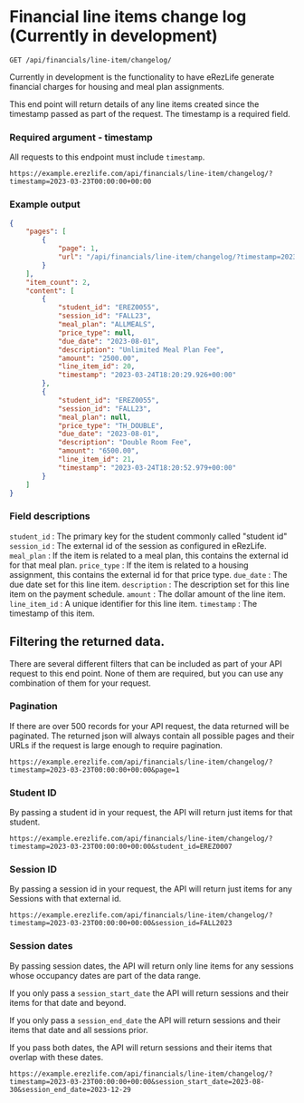 # Financial line items change log (Currently in development)

`GET /api/financials/line-item/changelog/`

Currently in development is the functionality to have eRezLife generate
financial charges for housing and meal plan assignments.

This end point will return details of any line items created since the
timestamp passed as part of the request. The timestamp is a required field. 

### Required argument - timestamp

All requests to this endpoint must include `timestamp`.

`https://example.erezlife.com/api/financials/line-item/changelog/?timestamp=2023-03-23T00:00:00+00:00`

### Example output

```json
{
    "pages": [
        {
            "page": 1,
            "url": "/api/financials/line-item/changelog/?timestamp=2023-03-23T00%3A00%3A00.000-00%3A00&page=1"
        }
    ],
    "item_count": 2,
    "content": [
        {
            "student_id": "EREZ0055",
            "session_id": "FALL23",
            "meal_plan": "ALLMEALS",
            "price_type": null,
            "due_date": "2023-08-01",
            "description": "Unlimited Meal Plan Fee",
            "amount": "2500.00",
            "line_item_id": 20,
            "timestamp": "2023-03-24T18:20:29.926+00:00"
        },
        {
            "student_id": "EREZ0055",
            "session_id": "FALL23",
            "meal_plan": null,
            "price_type": "TH_DOUBLE",
            "due_date": "2023-08-01",
            "description": "Double Room Fee",
            "amount": "6500.00",
            "line_item_id": 21,
            "timestamp": "2023-03-24T18:20:52.979+00:00"
        }
    ]
}
```

### Field descriptions

`student_id` : The primary key for the student commonly called "student id"
`session_id` : The external id of the session as configured in eRezLife.
`meal_plan` : If the item is related to a meal plan, this contains the external id for that meal plan.
`price_type` : If the item is related to a housing assignment, this contains the external id for that price type.
`due_date` : The due date set for this line item.
`description` : The description set for this line item on the payment schedule.
`amount` : The dollar amount of the line item.
`line_item_id` : A unique identifier for this line item.
`timestamp` : The timestamp of this item.

## Filtering the returned data.

There are several different filters that can be included as part of your API
request to this end point. None of them are required, but you can use any
combination of them for your request. 

### Pagination

If there are over 500 records for your API request, the data returned will be
paginated. The returned json will always contain all possible pages and their
URLs if the request is large enough to require pagination. 

`https://example.erezlife.com/api/financials/line-item/changelog/?timestamp=2023-03-23T00:00:00+00:00&page=1`

### Student ID

By passing a student id in your request, the API will return just items
for that student.

`https://example.erezlife.com/api/financials/line-item/changelog/?timestamp=2023-03-23T00:00:00+00:00&student_id=EREZ0007`

### Session ID

By passing a session id in your request, the API will return just items
for any Sessions with that external id.

`https://example.erezlife.com/api/financials/line-item/changelog/?timestamp=2023-03-23T00:00:00+00:00&session_id=FALL2023`

### Session dates

By passing session dates, the API will return only line items for any sessions
whose occupancy dates are part of the data range. 

If you only pass a `session_start_date` the API will return sessions and their
items for that date and beyond. 

If you only pass a `session_end_date` the API will return sessions and their
items that date and all sessions prior.

If you pass both dates, the API will return sessions and their items that
overlap with these dates.

`https://example.erezlife.com/api/financials/line-item/changelog/?timestamp=2023-03-23T00:00:00+00:00&session_start_date=2023-08-30&session_end_date=2023-12-29`
